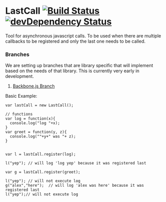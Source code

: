 # LastCall [![Build Status](https://travis-ci.org/pituki/LastCall.png)](https://travis-ci.org/pituki/LastCall) [![devDependency Status](https://david-dm.org/pituki/LastCall.png)](https://david-dm.org/pituki/LastCall.png)

Tool for asynchronous javascript calls. To be used when there are multiple callbacks to be registered and only the last one needs to be called.

### Branches  
We are setting up branches that are library specific that will implement based on the needs of that library. This is currently very early in development.  

1. [Backbone.js Branch](https://github.com/pituki/LastCall/tree/feature-backbone)


Basic Example:

```
var lastCall = new LastCall();

// functions 
var log = function(x){
  console.log("log "+x);
}
var greet = function(y, z){
  console.log(""+y+" was "+ z);
}


var l = lastCall.register(log);

l("yep"); // will log 'log yep' because it was registered last

var g = lastCall.register(greet);

l("yep"); // will not execute log
g("alex","here");  // will log 'alex was here' because it was registered last
l("yep");// will not execute log

```